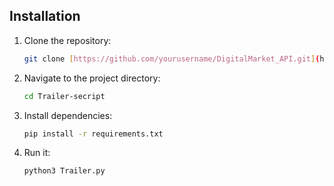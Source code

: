 ## Installation

1. Clone the repository:

    ```bash
    git clone [https://github.com/yourusername/DigitalMarket_API.git](https://github.com/TechGeeks-Club/Trailer-secript)
    ```

2. Navigate to the project directory:

    ```bash
    cd Trailer-secript
    ```

3. Install dependencies:

    ```bash
    pip install -r requirements.txt
    ```

4. Run it:

    ```bash
    python3 Trailer.py
    ```
